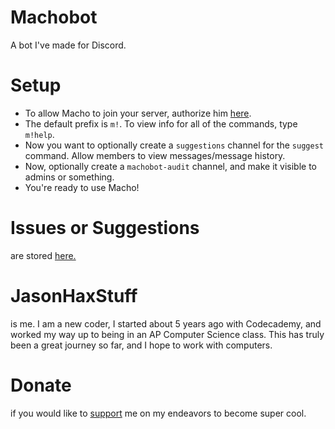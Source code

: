 # Machobot
A bot I've made for Discord.

# Setup
* To allow Macho to join your server, authorize him [here](https://discordapp.com/oauth2/authorize/?permissions=8&scope=bot&client_id=399794061059424257).
* The default prefix is `m!`. To view info for all of the commands, type `m!help`.
* Now you want to optionally create a `suggestions` channel for the `suggest` command. Allow members to view messages/message history.
* Now, optionally create a `machobot-audit` channel, and make it visible to admins or something.
* You're ready to use Macho!

# Issues or Suggestions
are stored [here.](https://github.com/machobot/bot/issues)

# JasonHaxStuff
is me. I am a new coder, I started about 5 years ago with Codecademy, and worked my way up to being in an AP Computer Science class. This has truly been a great journey so far, and I hope to work with computers.

# Donate
if you would like to [support](https://paypal.me/jasonhaxstuff) me on my endeavors to become super cool.
